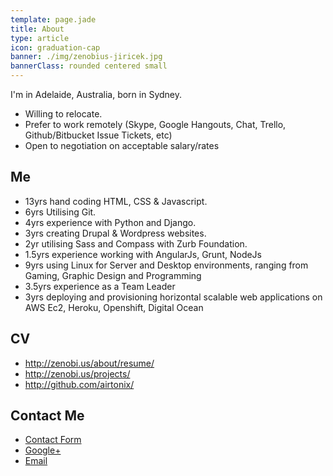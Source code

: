 ```yaml
---
template: page.jade
title: About
type: article
icon: graduation-cap
banner: ./img/zenobius-jiricek.jpg
bannerClass: rounded centered small
---
```



I'm in Adelaide, Australia, born in Sydney.

- Willing to relocate.
- Prefer to work remotely (Skype, Google Hangouts, Chat, Trello, Github/Bitbucket Issue Tickets, etc)
- Open to negotiation on acceptable salary/rates


## Me

- 13yrs hand coding HTML, CSS & Javascript.
- 6yrs Utilising Git.
- 4yrs experience with Python and Django.
- 3yrs creating Drupal & Wordpress websites.
- 2yr utilising Sass and Compass with Zurb Foundation.
- 1.5yrs experience working with AngularJs, Grunt, NodeJs
- 9yrs using Linux for Server and Desktop environments, ranging from Gaming, Graphic Design and Programming
- 3.5yrs experience as a Team Leader
- 3yrs deploying and provisioning  horizontal scalable web applications on AWS Ec2, Heroku, Openshift, Digital Ocean

## CV

- http://zenobi.us/about/resume/
- http://zenobi.us/projects/
- http://github.com/airtonix/

## Contact Me

* [Contact Form](http://zenobi.us/contact/)
* [Google+](http://plus.google.com/+zenobiusjiricek/)
* [Email](mailto:its@zenobi.us)

